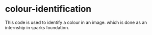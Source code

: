 # colour-identification
This code is used to identify a colour in an image. which is done as an internship in sparks foundation.
